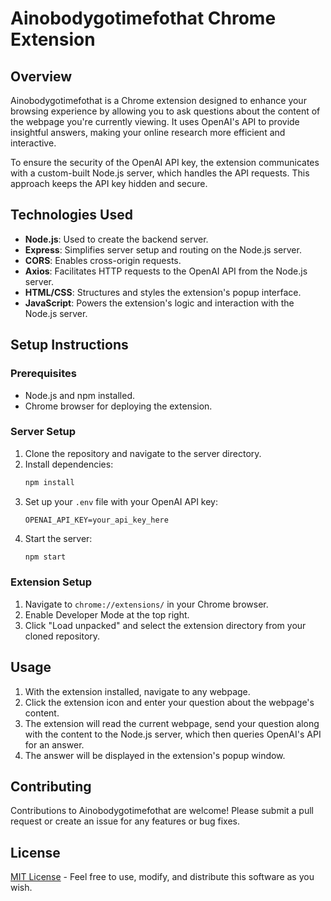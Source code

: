 
# Ainobodygotimefothat Chrome Extension

## Overview
Ainobodygotimefothat is a Chrome extension designed to enhance your browsing experience by allowing you to ask questions about the content of the webpage you're currently viewing. It uses OpenAI's API to provide insightful answers, making your online research more efficient and interactive.

To ensure the security of the OpenAI API key, the extension communicates with a custom-built Node.js server, which handles the API requests. This approach keeps the API key hidden and secure.

## Technologies Used
- **Node.js**: Used to create the backend server.
- **Express**: Simplifies server setup and routing on the Node.js server.
- **CORS**: Enables cross-origin requests.
- **Axios**: Facilitates HTTP requests to the OpenAI API from the Node.js server.
- **HTML/CSS**: Structures and styles the extension's popup interface.
- **JavaScript**: Powers the extension's logic and interaction with the Node.js server.

## Setup Instructions

### Prerequisites
- Node.js and npm installed.
- Chrome browser for deploying the extension.

### Server Setup
1. Clone the repository and navigate to the server directory.
2. Install dependencies:
   ```bash
   npm install
   ```
3. Set up your `.env` file with your OpenAI API key:
   ```
   OPENAI_API_KEY=your_api_key_here
   ```
4. Start the server:
   ```bash
   npm start
   ```

### Extension Setup
1. Navigate to `chrome://extensions/` in your Chrome browser.
2. Enable Developer Mode at the top right.
3. Click "Load unpacked" and select the extension directory from your cloned repository.

## Usage
1. With the extension installed, navigate to any webpage.
2. Click the extension icon and enter your question about the webpage's content.
3. The extension will read the current webpage, send your question along with the content to the Node.js server, which then queries OpenAI's API for an answer.
4. The answer will be displayed in the extension's popup window.

## Contributing
Contributions to Ainobodygotimefothat are welcome! Please submit a pull request or create an issue for any features or bug fixes.

## License
[MIT License](LICENSE) - Feel free to use, modify, and distribute this software as you wish.